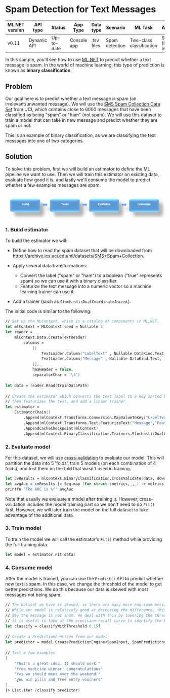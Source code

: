 # Spam Detection for Text Messages

| ML.NET version | API type          | Status                        | App Type    | Data type | Scenario            | ML Task                   | Algorithms                  |
|----------------|-------------------|-------------------------------|-------------|-----------|---------------------|---------------------------|-----------------------------|
| v0.11           | Dynamic API | Up-to-date | Console app | .tsv files | Spam detection | Two-class classification | SDCA (linear learner) |

In this sample, you'll see how to use [ML.NET](https://www.microsoft.com/net/learn/apps/machine-learning-and-ai/ml-dotnet) to predict whether a text message is spam. In the world of machine learning, this type of prediction is known as **binary classification**.

## Problem

Our goal here is to predict whether a text message is spam (an irrelevant/unwanted message). We will use the [SMS Spam Collection Data Set](https://archive.ics.uci.edu/ml/datasets/SMS+Spam+Collection) from UCI, which contains close to 6000 messages that have been classified as being "spam" or "ham" (not spam). We will use this dataset to train a model that can take in new message and predict whether they are spam or not.

This is an example of binary classification, as we are classifying the text messages into one of two categories.

## Solution
To solve this problem, first we will build an estimator to define the ML pipeline we want to use. Then we will train this estimator on existing data, evaluate how good it is, and lastly we'll consume the model to predict whether a few examples messages are spam.

![Build -> Train -> Evaluate -> Consume](../shared_content/modelpipeline.png)

### 1. Build estimator

To build the estimator we will:

* Define how to read the spam dataset that will be downloaded from https://archive.ics.uci.edu/ml/datasets/SMS+Spam+Collection. 

* Apply several data transformations:

    * Convert the label ("spam" or "ham") to a boolean ("true" represents spam) so we can use it with a binary classifier. 
    * Featurize the text message into a numeric vector so a machine learning trainer can use it

* Add a trainer (such as `StochasticDualCoordinateAscent`).

The initial code is similar to the following:

```fsharp
// Set up the MLContext, which is a catalog of components in ML.NET.
let mlContext = MLContext(seed = Nullable 1)
let reader = 
    mlContext.Data.CreateTextReader(
        columns = 
            [|
                TextLoader.Column("LabelText" , Nullable DataKind.Text, 0)
                TextLoader.Column("Message" , Nullable DataKind.Text, 1)
            |],
            hasHeader = false,
            separatorChar = '\t')

let data = reader.Read(trainDataPath)

// Create the estimator which converts the text label to a key sorted by value (with ham < spam we get ham -> false and spam -> true)
// then featurizes the text, and add a linear trainer.
let estimator = 
    EstimatorChain()
        .Append(mlContext.Transforms.Conversion.MapValueToKey("LabelText", "Label", sort = ValueToKeyMappingTransformer.SortOrder.Value))
        .Append(mlContext.Transforms.Text.FeaturizeText("Message","Features"))
        .AppendCacheCheckpoint(mlContext)
        .Append(mlContext.BinaryClassification.Trainers.StochasticDualCoordinateAscent("Label", "Features"))
```

### 2. Evaluate model

For this dataset, we will use [cross-validation](https://en.wikipedia.org/wiki/Cross-validation_(statistics)) to evaluate our model. This will partition the data into 5 'folds', train 5 models (on each combination of 4 folds), and test them on the fold that wasn't used in training.

```fsharp
let cvResults = mlContext.BinaryClassification.CrossValidate(data, downcastPipeline estimator, numFolds = 5);
let avgAuc = cvResults |> Seq.map (fun struct (metrics,_,_) -> metrics.Auc) |> Seq.average
printfn "The AUC is %f" avgAuc
```

Note that usually we evaluate a model after training it. However, cross-validation includes the model training part so we don't need to do `Fit()` first. However, we will later train the model on the full dataset to take advantage of the additional data.

### 3. Train model
To train the model we will call the estimator's `Fit()` method while providing the full training data.

```fsharp
let model = estimator.Fit(data)
```

### 4. Consume model

After the model is trained, you can use the `Predict()` API to predict whether new text is spam. In this case, we change the threshold of the model to get better predictions. We do this because our data is skewed with most messages not being spam.

```fsharp
// The dataset we have is skewed, as there are many more non-spam messages than spam messages.
// While our model is relatively good at detecting the difference, this skewness leads it to always
// say the message is not spam. We deal with this by lowering the threshold of the predictor. In reality,
// it is useful to look at the precision-recall curve to identify the best possible threshold.
let classify = classifyWithThreshold 0.15f

// Create a PredictionFunction from our model 
let predictor = model.CreatePredictionEngine<SpamInput, SpamPrediction>(mlContext);

// Test a few examples
[
    "That's a great idea. It should work."
    "free medicine winner! congratulations"
    "Yes we should meet over the weekend!"
    "you win pills and free entry vouchers"
] 
|> List.iter (classify predictor)

```
